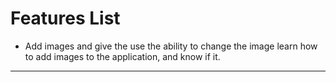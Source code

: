 # Features List

- Add images and give the use the ability to change the image
  learn how to add images to the application, and know if it.
****